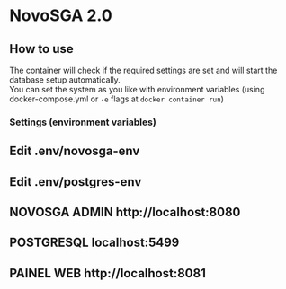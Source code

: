 # NovoSGA 2.0

## How to use

The container will check if the required settings are set and will start the database setup automatically.  
You can set the system as you like with environment variables (using docker-compose.yml or `-e` flags at `docker container run`)

### Settings (environment variables)

## Edit .env/novosga-env

## Edit .env/postgres-env


## NOVOSGA ADMIN http://localhost:8080

## POSTGRESQL localhost:5499

## PAINEL WEB http://localhost:8081
